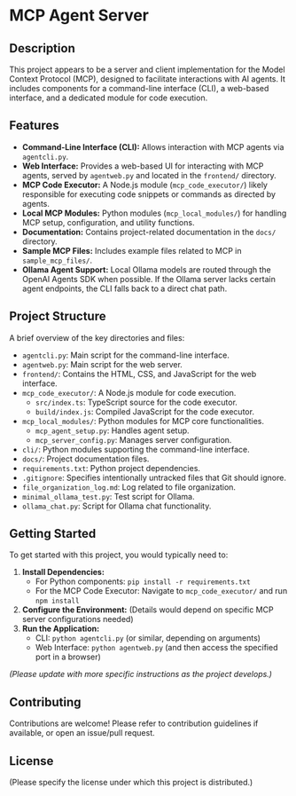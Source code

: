 # MCP Agent Server

## Description

This project appears to be a server and client implementation for the Model Context Protocol (MCP), designed to facilitate interactions with AI agents. It includes components for a command-line interface (CLI), a web-based interface, and a dedicated module for code execution.

## Features

*   **Command-Line Interface (CLI):** Allows interaction with MCP agents via `agentcli.py`.
*   **Web Interface:** Provides a web-based UI for interacting with MCP agents, served by `agentweb.py` and located in the `frontend/` directory.
*   **MCP Code Executor:** A Node.js module (`mcp_code_executor/`) likely responsible for executing code snippets or commands as directed by agents.
*   **Local MCP Modules:** Python modules (`mcp_local_modules/`) for handling MCP setup, configuration, and utility functions.
*   **Documentation:** Contains project-related documentation in the `docs/` directory.
*   **Sample MCP Files:** Includes example files related to MCP in `sample_mcp_files/`.
*   **Ollama Agent Support:** Local Ollama models are routed through the OpenAI Agents SDK when possible. If the Ollama server lacks certain agent endpoints, the CLI falls back to a direct chat path.

## Project Structure

A brief overview of the key directories and files:

*   `agentcli.py`: Main script for the command-line interface.
*   `agentweb.py`: Main script for the web server.
*   `frontend/`: Contains the HTML, CSS, and JavaScript for the web interface.
*   `mcp_code_executor/`: A Node.js module for code execution.
    *   `src/index.ts`: TypeScript source for the code executor.
    *   `build/index.js`: Compiled JavaScript for the code executor.
*   `mcp_local_modules/`: Python modules for MCP core functionalities.
    *   `mcp_agent_setup.py`: Handles agent setup.
    *   `mcp_server_config.py`: Manages server configuration.
*   `cli/`: Python modules supporting the command-line interface.
*   `docs/`: Project documentation files.
*   `requirements.txt`: Python project dependencies.
*   `.gitignore`: Specifies intentionally untracked files that Git should ignore.
*   `file_organization_log.md`: Log related to file organization.
*   `minimal_ollama_test.py`: Test script for Ollama.
*   `ollama_chat.py`: Script for Ollama chat functionality.

## Getting Started

To get started with this project, you would typically need to:

1.  **Install Dependencies:**
    *   For Python components: `pip install -r requirements.txt`
    *   For the MCP Code Executor: Navigate to `mcp_code_executor/` and run `npm install`
2.  **Configure the Environment:** (Details would depend on specific MCP server configurations needed)
3.  **Run the Application:**
    *   CLI: `python agentcli.py` (or similar, depending on arguments)
    *   Web Interface: `python agentweb.py` (and then access the specified port in a browser)

*(Please update with more specific instructions as the project develops.)*

## Contributing

Contributions are welcome! Please refer to contribution guidelines if available, or open an issue/pull request.

## License

(Please specify the license under which this project is distributed.)
